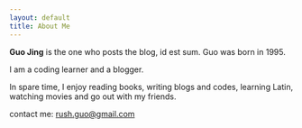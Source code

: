 ```yaml
---
layout: default
title: About Me
---
```


**Guo Jing** is the one who posts the blog, id est sum. Guo was born in 1995.

I am a coding learner and a blogger.

In spare time, I enjoy reading books, writing blogs and codes, learning Latin, watching movies and go out with my friends.

contact me: <rush.guo@gmail.com>
